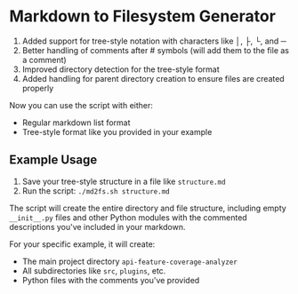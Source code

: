 # Markdown to Filesystem Generator

1. Added support for tree-style notation with characters like │, ├, └, and ─
2. Better handling of comments after # symbols (will add them to the file as a comment)
3. Improved directory detection for the tree-style format
4. Added handling for parent directory creation to ensure files are created properly

Now you can use the script with either:

- Regular markdown list format
- Tree-style format like you provided in your example

## Example Usage

1. Save your tree-style structure in a file like `structure.md`
2. Run the script: `./md2fs.sh structure.md`

The script will create the entire directory and file structure, including empty `__init__.py` files and other Python modules with the commented descriptions you've included in your markdown.

For your specific example, it will create:

- The main project directory `api-feature-coverage-analyzer`
- All subdirectories like `src`, `plugins`, etc.
- Python files with the comments you've provided
